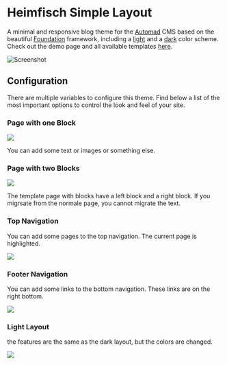 # Heimfisch Simple Layout

A minimal and responsive blog theme for the [Automad](https://automad.org) CMS based on the beautiful [Foundation](https://get.foundation/) framework, including a [light](#light-scheme) and a [dark](#dark-scheme) color scheme. Check out the demo page and all available templates [here](https://simplelayout.dev.heinisch-design.de).

![Screenshot](https://simplelayout.dev.heinisch-design.de/shared/simple_layout-dark-1.png)

## Configuration

There are multiple variables to configure this theme. Find below a list of the most important options to control the look and feel of your site.

### Page with one Block

![](https://simplelayout.dev.heinisch-design.de/shared/simple_layout-dark-4.png)

You can add some text or images or something else.

### Page with two Blocks

![](https://simplelayout.dev.heinisch-design.de/shared/simple_layout-dark-1.png)

The template page with blocks have a left block and a right block. If you migrsate from the normale page, you cannot migrate the text.

### Top Navigation

You can add some pages to the top navigation. The current page is highlighted.

![](https://simplelayout.dev.heinisch-design.de/shared/simple_layout-dark-2.png)

### Footer Navigation

You can add some links to the bottom navigation. These links are on the right bottom.

![](https://simplelayout.dev.heinisch-design.de/shared/simple_layout-dark-3.png)


### Light Layout

the features are the same as the dark layout, but the colors are changed.

![](https://simplelayout.dev.heinisch-design.de/shared/simple_layout-light-1.png)

